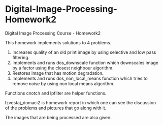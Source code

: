 # Digital-Image-Processing-Homework2
Digital Image Processing Course - Homework2

This homework implements solutions to 4 problems.

1. Increases quality of an old print image by using selective and low pass filtering. 
2. Implements and runs dos_downscale function which downscales image by a factor using the closest neighbour algorithm.
3. Restores image that has motion degradation. 
4. Implements and runs dos_non_local_means function which tries to remove noise by using non local means algorithm. 

Functions cnotch and lpfilter are helper functions.

Izvestaj_domaci2 is homework report in which one can see the discussion of the problems and pictures that go along with it. 

The images that are being processed are also given. 
